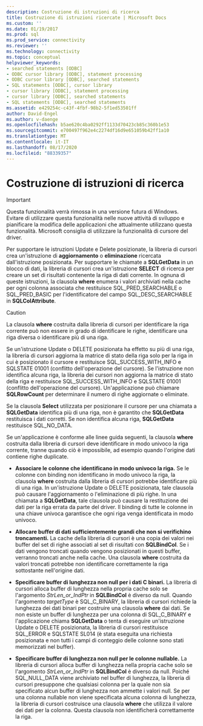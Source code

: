 ```yaml
---
description: Costruzione di istruzioni di ricerca
title: Costruzione di istruzioni ricercate | Microsoft Docs
ms.custom: ''
ms.date: 01/19/2017
ms.prod: sql
ms.prod_service: connectivity
ms.reviewer: ''
ms.technology: connectivity
ms.topic: conceptual
helpviewer_keywords:
- searched statements [ODBC]
- ODBC cursor library [ODBC], statement processing
- ODBC cursor library [ODBC], searched statements
- SQL statements [ODBC], cursor library
- cursor library [ODBC], statement processing
- cursor library [ODBC], searched statements
- SQL statements [ODBC], searched statements
ms.assetid: e429254c-c43f-4fbf-98b2-5f1ed53501ff
author: David-Engel
ms.author: v-daenge
ms.openlocfilehash: b5ae620c4ba0292ff1133d70423cb85c360b1e53
ms.sourcegitcommit: e700497f962e4c2274df16d9e651059b42ff1a10
ms.translationtype: MT
ms.contentlocale: it-IT
ms.lasthandoff: 08/17/2020
ms.locfileid: "88339357"
---
```

# <a name="constructing-searched-statements"></a>Costruzione di istruzioni di ricerca
> [!IMPORTANT]  
>  Questa funzionalità verrà rimossa in una versione futura di Windows. Evitare di utilizzare questa funzionalità nelle nuove attività di sviluppo e pianificare la modifica delle applicazioni che attualmente utilizzano questa funzionalità. Microsoft consiglia di utilizzare la funzionalità di cursore del driver.  
  
 Per supportare le istruzioni Update e Delete posizionate, la libreria di cursori crea un'istruzione di **aggiornamento** o **eliminazione** ricercata dall'istruzione posizionata. Per supportare le chiamate a **SQLGetData** in un blocco di dati, la libreria di cursori crea un'istruzione **SELECT** di ricerca per creare un set di risultati contenente la riga di dati corrente. In ognuna di queste istruzioni, la clausola **where** enumera i valori archiviati nella cache per ogni colonna associata che restituisce SQL_PRED_SEARCHABLE o SQL_PRED_BASIC per l'identificatore del campo SQL_DESC_SEARCHABLE in **SQLColAttribute**.  
  
> [!CAUTION]  
>  La clausola **where** costruita dalla libreria di cursori per identificare la riga corrente può non essere in grado di identificare le righe, identificare una riga diversa o identificare più di una riga.  
  
 Se un'istruzione Update o DELETE posizionata ha effetto su più di una riga, la libreria di cursori aggiorna la matrice di stato della riga solo per la riga in cui è posizionato il cursore e restituisce SQL_SUCCESS_WITH_INFO e SQLSTATE 01001 (conflitto dell'operazione del cursore). Se l'istruzione non identifica alcuna riga, la libreria dei cursori non aggiorna la matrice di stato della riga e restituisce SQL_SUCCESS_WITH_INFO e SQLSTATE 01001 (conflitto dell'operazione del cursore). Un'applicazione può chiamare **SQLRowCount** per determinare il numero di righe aggiornate o eliminate.  
  
 Se la clausola **Select** utilizzata per posizionare il cursore per una chiamata a **SQLGetData** identifica più di una riga, non è garantito che **SQLGetData** restituisca i dati corretti. Se non identifica alcuna riga, **SQLGetData** restituisce SQL_NO_DATA.  
  
 Se un'applicazione è conforme alle linee guida seguenti, la clausola **where** costruita dalla libreria di cursori deve identificare in modo univoco la riga corrente, tranne quando ciò è impossibile, ad esempio quando l'origine dati contiene righe duplicate.  
  
-   **Associare le colonne che identificano in modo univoco la riga.** Se le colonne con binding non identificano in modo univoco la riga, la clausola **where** costruita dalla libreria di cursori potrebbe identificare più di una riga. In un'istruzione Update o DELETE posizionata, tale clausola può causare l'aggiornamento o l'eliminazione di più righe. In una chiamata a **SQLGetData**, tale clausola può causare la restituzione dei dati per la riga errata da parte del driver. Il binding di tutte le colonne in una chiave univoca garantisce che ogni riga venga identificata in modo univoco.  
  
-   **Allocare buffer di dati sufficientemente grandi che non si verifichino troncamenti.** La cache della libreria di cursori è una copia dei valori nei buffer del set di righe associati al set di risultati con **SQLBindCol**. Se i dati vengono troncati quando vengono posizionati in questi buffer, verranno troncati anche nella cache. Una clausola **where** costruita da valori troncati potrebbe non identificare correttamente la riga sottostante nell'origine dati.  
  
-   **Specificare buffer di lunghezza non null per i dati C binari.** La libreria di cursori alloca buffer di lunghezza nella propria cache solo se l'argomento *StrLen_or_IndPtr* in **SQLBindCol** è diverso da null. Quando l'argomento *targetType* è SQL_C_BINARY, la libreria di cursori richiede la lunghezza dei dati binari per costruire una clausola **where** dai dati. Se non esiste un buffer di lunghezza per una colonna di SQL_C_BINARY e l'applicazione chiama **SQLGetData** o tenta di eseguire un'istruzione Update o DELETE posizionata, la libreria di cursori restituisce SQL_ERROR e SQLSTATE SL014 (è stata eseguita una richiesta posizionata e non tutti i campi di conteggio delle colonne sono stati memorizzati nel buffer).  
  
-   **Specificare buffer di lunghezza non null per le colonne nullable.** La libreria di cursori alloca buffer di lunghezza nella propria cache solo se l'argomento *StrLen_or_IndPtr* in **SQLBindCol** è diverso da null. Poiché SQL_NULL_DATA viene archiviato nel buffer di lunghezza, la libreria di cursori presuppone che qualsiasi colonna per la quale non sia specificato alcun buffer di lunghezza non ammette i valori null. Se per una colonna nullable non viene specificata alcuna colonna di lunghezza, la libreria di cursori costruisce una clausola **where** che utilizza il valore dei dati per la colonna. Questa clausola non identificherà correttamente la riga.
